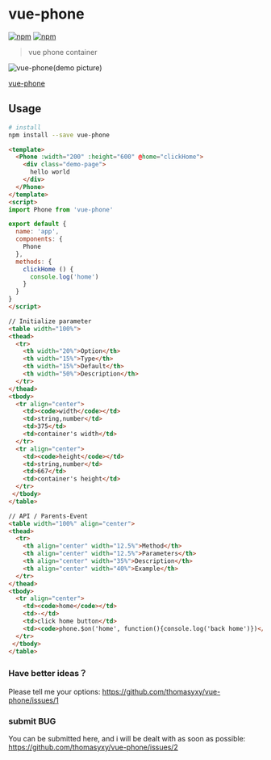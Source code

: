 # vue-phone

[![npm](https://img.shields.io/npm/v/vue-phone.svg)](https://www.npmjs.com/package/vue-phone)
[![npm](https://img.shields.io/npm/dw/vue-phone.svg)](https://www.npmjs.com/package/vue-phone)

> vue phone container

![vue-phone(demo picture)](https://cdn.leoao.com/yinxy/phone.jpeg)

[vue-phone](https://github.com/thomasyxy/vue-phone)

## Usage

``` bash
# install
npm install --save vue-phone
```

```html
<template>
  <Phone :width="200" :height="600" @home="clickHome">
    <div class="demo-page">
      hello world
    </div>
  </Phone>
</template>
<script>
import Phone from 'vue-phone'

export default {
  name: 'app',
  components: {
    Phone
  },
  methods: {
    clickHome () {
      console.log('home')
    }
  }
}
</script>
```


```html
// Initialize parameter
<table width="100%">
<thead>
  <tr>
    <th width="20%">Option</th>
    <th width="15%">Type</th>
    <th width="15%">Default</th>
    <th width="50%">Description</th>
  </tr>
</thead>
<tbody>
  <tr align="center">
    <td><code>width</code></td>
    <td>string,number</td>
    <td>375</td>
    <td>container's width</td>
  </tr>
  <tr align="center">
    <td><code>height</code></td>
    <td>string,number</td>
    <td>667</td>
    <td>container's height</td>
  </tr>
 </tbody>
</table>
```

```html
// API / Parents-Event
<table width="100%" align="center">
<thead>
  <tr>
    <th align="center" width="12.5%">Method</th>
    <th align="center" width="12.5%">Parameters</th>
    <th align="center" width="35%">Description</th>
    <th align="center" width="40%">Example</th>
  </tr>
</thead>
<tbody>
  <tr align="center">
    <td><code>home</code></td>
    <td>-</td>
    <td>click home button</td>
    <td><code>phone.$on('home', function(){console.log('back home')})</code></td>
  </tr>
 </tbody>
</table>
```

### Have better ideas？
Please tell me your options: https://github.com/thomasyxy/vue-phone/issues/1

### submit BUG
You can be submitted here, and i will be dealt with as soon as possible: https://github.com/thomasyxy/vue-phone/issues/2

